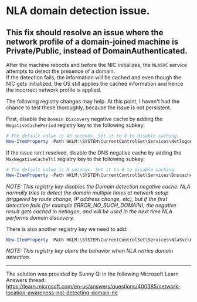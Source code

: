 # NLA domain detection issue.

## This fix should resolve an issue where the network profile of a domain-joined machine is Private/Public, instead of DomainAuthenticated.

After the machine reboots and before the NIC initializes, the ``NLASVC`` service attempts to detect the presence of a domain.  
If the detection fails, the information will be cached and even though the NIC gets initialized, the OS still applies the cached information and hence the incorrect network profile is applied.

The following registry changes may help. At this point, I haven't had the chance to test these thoroughly, because the issue is not persistent.

First, disable the ``Domain Discovery`` negative cache by adding the ``NegativeCachePeriod`` registry key to the following subkey:

```powershell
# The default value is 45 seconds. Set it to 0 to disable caching.
New-ItemProperty -Path HKLM:\SYSTEM\CurrentControlSet\Services\Netlogon\Parameters -PropertyType 'DWORD' -Name NegativeCachePeriod -Value 0
```

If the issue isn't resolved, disable the DNS negative cache by adding the ``MaxNegativeCacheTtl`` registry key to the following subkey:

```powershell
# The default value is 5 seconds. Set it to 0 to disable caching.
New-ItemProperty -Path HKLM:\SYSTEM\CurrentControlSet\Services\Dnscache\Parameters -PropertyType 'DWORD' -Name MaxNegativeCacheTtl -Value 0
```

*NOTE: This registry key disables the Domain detection negative cache. NLA normally tries to detect the domain multiple times at network setup (triggered by route change, IP address change, etc), but if the first detection fails (for example ERROR_NO_SUCH_DOMAIN), the negative result gets cached in netlogon, and will be used in the next time NLA performs domain discovery.*

There is also another registry key we need to add:

```powershell
New-ItemProperty -Path HKLM:\SYSTEM\CurrentControlSet\Services\NlaSvc\Parameters -PropertyType 'DWORD' -Name AlwaysExpectDomainController -Value 1
```

*NOTE: This registry key alters the behavior when NLA retries domain detection.*

---

The solution was provided by Sunny Qi in the following Microsoft Learn Answers thread:  
https://learn.microsoft.com/en-us/answers/questions/400385/network-location-awareness-not-detecting-domain-ne
